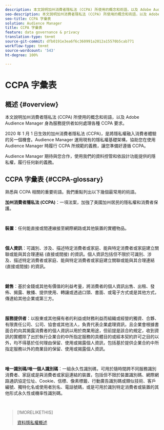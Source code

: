 ```yaml
---
description: 本文說明加州消費者隱私法 (CCPA) 所使用的概念和術語，以及 Adobe Audience Manager 如何處理各種 CCPA 要求。
seo-description: 本文說明加州消費者隱私法 (CCPA) 所使用的概念和術語，以及 Adobe Audience Manager 如何處理各種 CCPA 要求。
seo-title: CCPA 字彙表
solution: Audience Manager
title: CCPA 字彙表
feature: data governance & privacy
translation-type: tm+mt
source-git-commit: dfb0191e3ea6f6c360991a2012a15570b5cab771
workflow-type: tm+mt
source-wordcount: '543'
ht-degree: 100%

---
```



# CCPA 字彙表

## 概述 {#overview}

本文說明加州消費者隱私法 (CCPA) 所使用的概念和術語，以及 Adobe Audience Manager 身為服務提供者如何處理各種 CCPA 要求。

2020 年 1 月 1 日生效的加州消費者隱私法 (CCPA)，是將隱私權融入消費者體驗的另一個機會。Audience Manager 運用現有的隱私權基礎架構，協助您在使用 Audience Manager 時履行 CCPA 所規範的義務，讓您準備好遵循 CCPA。

Audience Manager 期待與您合作，使用我們的資料控管和依設計功能提供的隱私權，履行任何新的義務。

## CCPA 字彙表 {#CCPA-glossary}

熟悉與 CCPA 相關的重要術語。我們重點列出以下幾個最常用的術語。

**加州消費者隱私法 (CCPA)**：一項法案，加強了美國加州居民的隱私權和消費者保護。

 

**裝置**：任何能直接或間連線接至網際網路或其他裝置的實體物品。

 

**個人資訊**：可識別、涉及、描述特定消費者或家庭、能與特定消費者或家庭建立關聯或能與其合理連結 (直接或間接) 的資訊。個人資訊包括但不限於可識別、涉及、描述特定消費者或家庭、能與特定消費者或家庭建立關聯或能與其合理連結 (直接或間接) 的資訊。

 

**銷售**：基於金錢或其他有價值的利益考量，將消費者的個人資訊出售、出租、發佈、揭露、散播、提供使用、轉讓或透過口頭、書面、或電子方式或是其他方式，傳達給其他企業或第三方。

 

**服務提供者**：以股東或其他擁有者的利益或財務利益而組織或經營的獨資、合夥、有限責任公司、公司、協會或其他法人，負責代表企業處理資訊，且企業會根據書面合約向其揭露消費者的個人資訊以用於商業用途，但前提是該合約規定，收到資訊的實體除了出於執行企業合約中所指定服務的具體目的或經本契約許可之目的以外，均不得基於任何理由保留、使用或揭露個人資訊，包括基於提供企業合約中所指定服務以外的商業目的保留、使用或揭露個人資訊。

 

**唯一識別碼/唯一個人識別碼**：一組永久性識別碼，可用於隨時間跨不同服務識別消費者、家庭或是與消費者或家庭連結的裝置，包括但不限於裝置識別碼、網際網路通訊協定位址、Cookie、信標、像素標籤、行動廣告識別碼或類似技術、客戶編號、獨特化名或使用者別名、電話號碼，或是可用於識別特定消費者或裝置的其他形式永久性或機率性識別碼。

 

>[!MORELIKETHIS]
>
>[資料隱私權概述](/help/using/overview/data-security-and-privacy/data-privacy.md)

